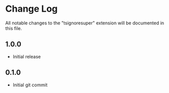# Change Log
All notable changes to the "tsignoresuper" extension will be documented in this file.

[//]: # (Check Keep a Changelog http://keepachangelog.com/ for)
[//]: # (recommendations on how to structure this file.)


## 1.0.0 

- Initial release 

## 0.1.0

- Initial git commit